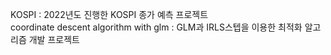 KOSPI : 2022년도 진행한 KOSPI 종가 예측 프로젝트 \
coordinate descent algorithm with glm : GLM과 IRLS스텝을 이용한 최적화 알고리즘 개발 프로젝트
